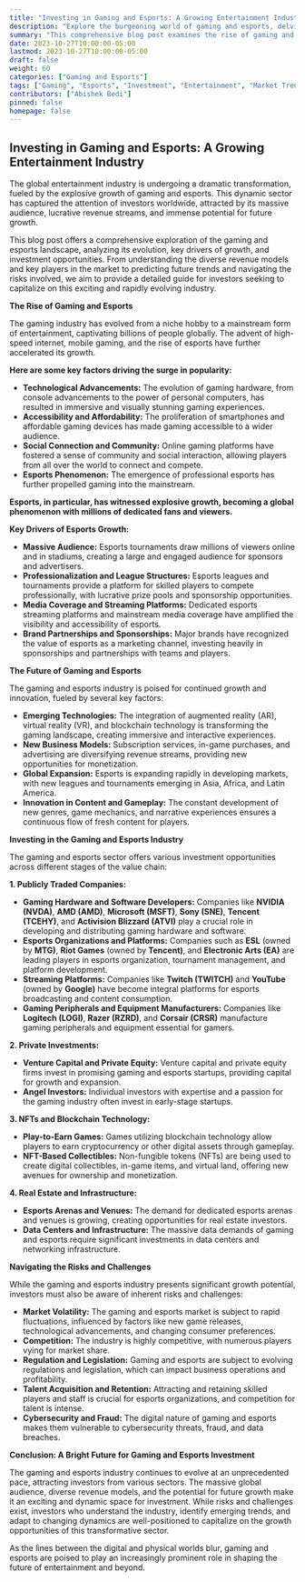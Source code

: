 ```yaml
---
title: "Investing in Gaming and Esports: A Growing Entertainment Industry"
description: "Explore the burgeoning world of gaming and esports, delving into investment opportunities, market trends, and the future of this dynamic sector."
summary: "This comprehensive blog post examines the rise of gaming and esports as a significant entertainment industry, analyzing investment opportunities, market trends, and future prospects."
date: 2023-10-27T10:00:00-05:00
lastmod: 2023-10-27T10:00:00-05:00
draft: false
weight: 60
categories: ["Gaming and Esports"]
tags: ["Gaming", "Esports", "Investment", "Entertainment", "Market Trends", "Future"]
contributors: ["Abishek Bedi"]
pinned: false
homepage: false
---
```


##  Investing in Gaming and Esports: A Growing Entertainment Industry

The global entertainment industry is undergoing a dramatic transformation, fueled by the explosive growth of gaming and esports. This dynamic sector has captured the attention of investors worldwide, attracted by its massive audience, lucrative revenue streams, and immense potential for future growth. 

This blog post offers a comprehensive exploration of the gaming and esports landscape, analyzing its evolution, key drivers of growth, and investment opportunities. From understanding the diverse revenue models and key players in the market to predicting future trends and navigating the risks involved, we aim to provide a detailed guide for investors seeking to capitalize on this exciting and rapidly evolving industry.

**The Rise of Gaming and Esports**

The gaming industry has evolved from a niche hobby to a mainstream form of entertainment, captivating billions of people globally.  The advent of high-speed internet, mobile gaming, and the rise of esports have further accelerated its growth.  

**Here are some key factors driving the surge in popularity:**

* **Technological Advancements:**  The evolution of gaming hardware, from console advancements to the power of personal computers, has resulted in immersive and visually stunning gaming experiences. 
* **Accessibility and Affordability:**  The proliferation of smartphones and affordable gaming devices has made gaming accessible to a wider audience. 
* **Social Connection and Community:**  Online gaming platforms have fostered a sense of community and social interaction, allowing players from all over the world to connect and compete.
* **Esports Phenomenon:** The emergence of professional esports has further propelled gaming into the mainstream. 

**Esports, in particular, has witnessed explosive growth, becoming a global phenomenon with millions of dedicated fans and viewers.** 

**Key Drivers of Esports Growth:**

* **Massive Audience:**  Esports tournaments draw millions of viewers online and in stadiums,  creating a large and engaged audience for sponsors and advertisers.
* **Professionalization and League Structures:**  Esports leagues and tournaments provide a platform for skilled players to compete professionally, with lucrative prize pools and sponsorship opportunities. 
* **Media Coverage and Streaming Platforms:**  Dedicated esports streaming platforms and mainstream media coverage have amplified the visibility and accessibility of esports.
* **Brand Partnerships and Sponsorships:**  Major brands have recognized the value of esports as a marketing channel, investing heavily in sponsorships and partnerships with teams and players.

**The Future of Gaming and Esports**

The gaming and esports industry is poised for continued growth and innovation, fueled by several key factors:

* **Emerging Technologies:**  The integration of augmented reality (AR), virtual reality (VR), and blockchain technology is transforming the gaming landscape, creating immersive and interactive experiences.
* **New Business Models:**  Subscription services, in-game purchases, and advertising are diversifying revenue streams, providing new opportunities for monetization.
* **Global Expansion:**  Esports is expanding rapidly in developing markets, with new leagues and tournaments emerging in Asia, Africa, and Latin America.
* **Innovation in Content and Gameplay:**  The constant development of new genres, game mechanics, and narrative experiences ensures a continuous flow of fresh content for players.

**Investing in the Gaming and Esports Industry**

The gaming and esports sector offers various investment opportunities across different stages of the value chain:

**1. Publicly Traded Companies:**

* **Gaming Hardware and Software Developers:** Companies like **NVIDIA (NVDA)**, **AMD (AMD)**, **Microsoft (MSFT)**, **Sony (SNE)**, **Tencent (TCEHY)**, and **Activision Blizzard (ATVI)** play a crucial role in developing and distributing gaming hardware and software.
* **Esports Organizations and Platforms:**  Companies such as **ESL** (owned by **MTG)**, **Riot Games** (owned by **Tencent)**, and **Electronic Arts (EA)** are leading players in esports organization, tournament management, and platform development.
* **Streaming Platforms:**  Companies like **Twitch (TWITCH)** and **YouTube** (owned by **Google)** have become integral platforms for esports broadcasting and content consumption.
* **Gaming Peripherals and Equipment Manufacturers:**  Companies like **Logitech (LOGI)**, **Razer (RZRD)**, and **Corsair (CRSR)** manufacture gaming peripherals and equipment essential for gamers.

**2. Private Investments:**

* **Venture Capital and Private Equity:**  Venture capital and private equity firms invest in promising gaming and esports startups, providing capital for growth and expansion.
* **Angel Investors:**  Individual investors with expertise and a passion for the gaming industry often invest in early-stage startups. 

**3. NFTs and Blockchain Technology:**

* **Play-to-Earn Games:**  Games utilizing blockchain technology allow players to earn cryptocurrency or other digital assets through gameplay.
* **NFT-Based Collectibles:**  Non-fungible tokens (NFTs) are being used to create digital collectibles,  in-game items, and virtual land, offering new avenues for ownership and monetization.

**4. Real Estate and Infrastructure:**

* **Esports Arenas and Venues:**  The demand for dedicated esports arenas and venues is growing, creating opportunities for real estate investors.
* **Data Centers and Infrastructure:**  The massive data demands of gaming and esports require significant investments in data centers and networking infrastructure.

**Navigating the Risks and Challenges**

While the gaming and esports industry presents significant growth potential, investors must also be aware of inherent risks and challenges:

* **Market Volatility:**  The gaming and esports market is subject to rapid fluctuations, influenced by factors like new game releases, technological advancements, and changing consumer preferences.
* **Competition:**  The industry is highly competitive, with numerous players vying for market share.
* **Regulation and Legislation:**  Gaming and esports are subject to evolving regulations and legislation, which can impact business operations and profitability.
* **Talent Acquisition and Retention:**  Attracting and retaining skilled players and staff is crucial for esports organizations, and competition for talent is intense.
* **Cybersecurity and Fraud:**  The digital nature of gaming and esports makes them vulnerable to cybersecurity threats, fraud, and data breaches.

**Conclusion: A Bright Future for Gaming and Esports Investment**

The gaming and esports industry continues to evolve at an unprecedented pace, attracting investors from various sectors.  The massive global audience, diverse revenue models, and the potential for future growth make it an exciting and dynamic space for investment. While risks and challenges exist, investors who understand the industry, identify emerging trends, and adapt to changing dynamics are well-positioned to capitalize on the growth opportunities of this transformative sector.  

As the lines between the digital and physical worlds blur,  gaming and esports are poised to play an increasingly prominent role in shaping the future of entertainment and beyond. 
